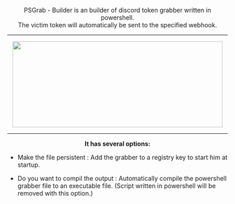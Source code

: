 <p align="center">
PSGrab - Builder is an builder of discord token grabber written in powershell. <br>
The victim token will automatically be sent to the specified webhook.
</p>

-----

<p align="center">
<img src="https://cdn.discordapp.com/attachments/956244677147897986/961921538930667550/unknown.png", width="480", height="196">
</p>

-----

<p align="center"><strong>It has several options:</strong></p>

* Make the file persistent : 
	Add the grabber to a registry key to start him at startup.

* Do you want to compil the output :
	Automatically compile the powershell grabber file to an executable file.
	(Script written in powershell will be removed with this option.)


